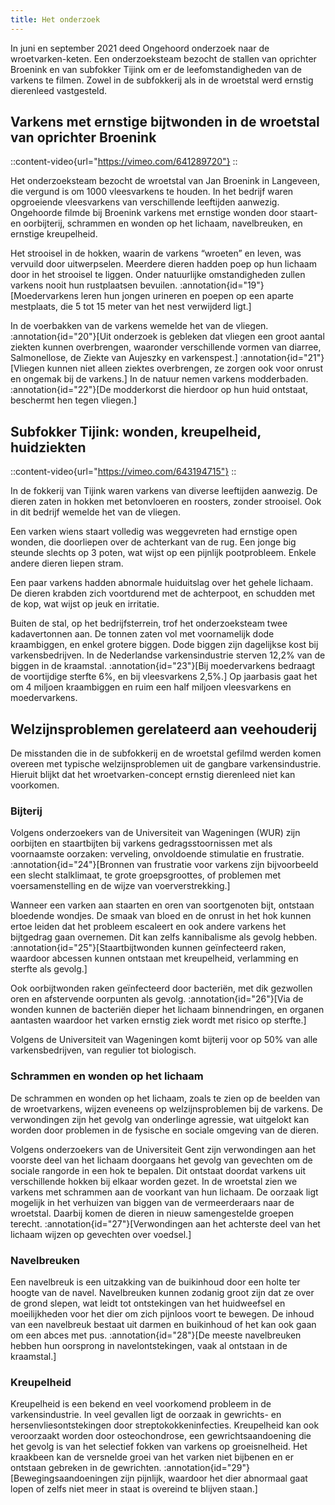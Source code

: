 ```yaml
---
title: Het onderzoek
---
```

In juni en september 2021 deed Ongehoord onderzoek naar de wroetvarken-keten. Een onderzoeksteam bezocht de stallen van oprichter Broenink en van subfokker Tijink om er de leefomstandigheden van de varkens te filmen. Zowel in de subfokkerij als in de wroetstal werd ernstig dierenleed vastgesteld.

## Varkens met ernstige bijtwonden in de wroetstal van oprichter Broenink

::content-video{url="https://vimeo.com/641289720"}
::

Het onderzoeksteam bezocht de wroetstal van Jan Broenink in Langeveen, die vergund is om 1000 vleesvarkens te houden. In het bedrijf waren opgroeiende vleesvarkens van verschillende leeftijden aanwezig. Ongehoorde filmde bij Broenink varkens met ernstige wonden door staart- en oorbijterij, schrammen en wonden op het lichaam, navelbreuken, en ernstige kreupelheid.

Het strooisel in de hokken, waarin de varkens “wroeten” en leven, was vervuild door uitwerpselen. Meerdere dieren hadden poep op hun lichaam door in het strooisel te liggen. Onder natuurlijke omstandigheden zullen varkens nooit hun rustplaatsen bevuilen. :annotation{id="19"}[Moedervarkens leren hun jongen urineren en poepen op een aparte mestplaats, die 5 tot 15 meter van het nest verwijderd ligt.]

In de voerbakken van de varkens wemelde het van de vliegen. :annotation{id="20"}[Uit onderzoek is gebleken dat vliegen een groot aantal ziekten kunnen overbrengen, waaronder verschillende vormen van diarree, Salmonellose, de Ziekte van Aujeszky en varkenspest.] :annotation{id="21"}[Vliegen kunnen niet alleen ziektes overbrengen, ze zorgen ook voor onrust en ongemak bij de varkens.] In de natuur nemen varkens modderbaden. :annotation{id="22"}[De modderkorst die hierdoor op hun huid ontstaat, beschermt hen tegen vliegen.]

## Subfokker Tijink: wonden, kreupelheid, huidziekten

::content-video{url="https://vimeo.com/643194715"}
::

In de fokkerij van Tijink waren varkens van diverse leeftijden aanwezig. De dieren zaten in hokken met betonvloeren en roosters, zonder strooisel. Ook in dit bedrijf wemelde het van de vliegen.

Een varken wiens staart volledig was weggevreten had ernstige open wonden, die doorliepen over de achterkant van de rug. Een jonge big steunde slechts op 3 poten, wat wijst op een pijnlijk pootprobleem. Enkele andere dieren liepen stram.

Een paar varkens hadden abnormale huiduitslag over het gehele lichaam. De dieren krabden zich voortdurend met de achterpoot, en schudden met de kop, wat wijst op jeuk en irritatie.

Buiten de stal, op het bedrijfsterrein, trof het onderzoeksteam twee kadavertonnen aan. De tonnen zaten vol met voornamelijk dode kraambiggen, en enkel grotere biggen. Dode biggen zijn dagelijkse kost bij varkensbedrijven. In de Nederlandse varkensindustrie sterven 12,2% van de biggen in de kraamstal. :annotation{id="23"}[Bij moedervarkens bedraagt de voortijdige sterfte 6%, en bij vleesvarkens 2,5%.] Op jaarbasis gaat het om 4 miljoen kraambiggen en ruim een half miljoen vleesvarkens en moedervarkens.

## Welzijnsproblemen gerelateerd aan veehouderij

De misstanden die in de subfokkerij en de wroetstal gefilmd werden komen overeen met typische welzijnsproblemen uit de gangbare varkensindustrie. Hieruit blijkt dat het wroetvarken-concept ernstig dierenleed niet kan voorkomen.

### Bijterij

Volgens onderzoekers van de Universiteit van Wageningen (WUR) zijn oorbijten en staartbijten bij varkens gedragsstoornissen met als voornaamste oorzaken: verveling, onvoldoende stimulatie en frustratie. :annotation{id="24"}[Bronnen van frustratie voor varkens zijn bijvoorbeeld een slecht stalklimaat, te grote groepsgroottes, of problemen met voersamenstelling en de wijze van voerverstrekking.]

Wanneer een varken aan staarten en oren van soortgenoten bijt, ontstaan bloedende wondjes. De smaak van bloed en de onrust in het hok kunnen ertoe leiden dat het probleem escaleert en ook andere varkens het bijtgedrag gaan overnemen. Dit kan zelfs kannibalisme als gevolg hebben. :annotation{id="25"}[Staartbijtwonden kunnen geïnfecteerd raken, waardoor abcessen kunnen ontstaan met kreupelheid, verlamming en sterfte als gevolg.]

Ook oorbijtwonden raken geïnfecteerd door bacteriën, met dik gezwollen oren en afstervende oorpunten als gevolg. :annotation{id="26"}[Via de wonden kunnen de bacteriën dieper het lichaam binnendringen, en organen aantasten waardoor het varken ernstig ziek wordt met risico op sterfte.]

Volgens de Universiteit van Wageningen komt bijterij voor op 50% van alle varkensbedrijven, van regulier tot biologisch.

### Schrammen en wonden op het lichaam

De schrammen en wonden op het lichaam, zoals te zien op de beelden van de wroetvarkens, wijzen eveneens op welzijnsproblemen bij de varkens. De verwondingen zijn het gevolg van onderlinge agressie, wat uitgelokt kan worden door problemen in de fysische en sociale omgeving van de dieren.

Volgens onderzoekers van de Universiteit Gent zijn verwondingen aan het voorste deel van het lichaam doorgaans het gevolg van gevechten om de sociale rangorde in een hok te bepalen. Dit ontstaat doordat varkens uit verschillende hokken bij elkaar worden gezet. In de wroetstal zien we varkens met schrammen aan de voorkant van hun lichaam. De oorzaak ligt mogelijk in het verhuizen van biggen van de vermeerderaars naar de wroetstal. Daarbij komen de dieren in nieuw samengestelde groepen terecht. :annotation{id="27"}[Verwondingen aan het achterste deel van het lichaam wijzen op gevechten over voedsel.]

### Navelbreuken

Een navelbreuk is een uitzakking van de buikinhoud door een holte ter hoogte van de navel. Navelbreuken kunnen zodanig groot zijn dat ze over de grond slepen, wat leidt tot ontstekingen van het huidweefsel en moeilijkheden voor het dier om zich pijnloos voort te bewegen. De inhoud van een navelbreuk bestaat uit darmen en buikinhoud of het kan ook gaan om een abces met pus. :annotation{id="28"}[De meeste navelbreuken hebben hun oorsprong in navelontstekingen, vaak al ontstaan in de kraamstal.]

### Kreupelheid

Kreupelheid is een bekend en veel voorkomend probleem in de varkensindustrie. In veel gevallen ligt de oorzaak in gewrichts- en hersenvliesontstekingen door streptokokkeninfecties. Kreupelheid kan ook veroorzaakt worden door osteochondrose, een gewrichtsaandoening die het gevolg is van het selectief fokken van varkens op groeisnelheid. Het kraakbeen kan de versnelde groei van het varken niet bijbenen en er ontstaan gebreken in de gewrichten. :annotation{id="29"}[Bewegingsaandoeningen zijn pijnlijk, waardoor het dier abnormaal gaat lopen of zelfs niet meer in staat is overeind te blijven staan.]
